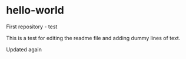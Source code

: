 # hello-world
First repository - test

This is a test for editing the readme file and adding dummy lines of text.

Updated again
